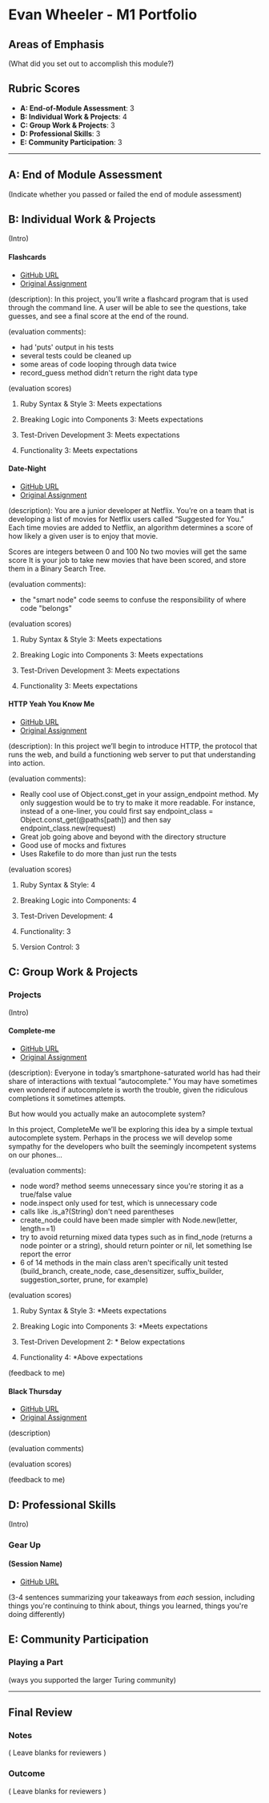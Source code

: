 # Evan Wheeler - M1 Portfolio

## Areas of Emphasis

(What did you set out to accomplish this module?)

## Rubric Scores

* **A: End-of-Module Assessment**: 3
* **B: Individual Work & Projects**: 4
* **C: Group Work & Projects**: 3
* **D: Professional Skills**: 3
* **E: Community Participation**: 3

-----------------------

## A: End of Module Assessment

(Indicate whether you passed or failed the end of module assessment)


## B: Individual Work & Projects

(Intro)

#### Flashcards

* [GitHub URL](https://github.com/anon0mys/flashcards)
* [Original Assignment](http://backend.turing.io/module1/projects/flashcards)

(description):
In this project, you’ll write a flashcard program that is used through the command line. A user will be able to see the questions, take guesses, and see a final score at the end of the round.

(evaluation comments):  
* had 'puts' output in his tests
* several tests could be cleaned up
* some areas of code looping through data twice
* record_guess method didn't return the right data type

(evaluation scores)
1. Ruby Syntax & Style
  3: Meets expectations

2. Breaking Logic into Components
  3: Meets expectations

3. Test-Driven Development
  3: Meets expectations

4. Functionality
  3: Meets expectations

#### Date-Night

* [GitHub URL](https://github.com/anon0mys/date-night)
* [Original Assignment](http://backend.turing.io/module1/projects/date_night)

(description): 
You are a junior developer at Netflix. You’re on a team that is developing a list of movies for Netflix users called “Suggested for You.” Each time movies are added to Netflix, an algorithm determines a score of how likely a given user is to enjoy that movie.

Scores are integers between 0 and 100
No two movies will get the same score
It is your job to take new movies that have been scored, and store them in a Binary Search Tree.

(evaluation comments):
* the "smart node" code seems to confuse the responsibility of where code "belongs"

(evaluation scores)
1. Ruby Syntax & Style
  3: Meets expectations

2. Breaking Logic into Components
  3: Meets expectations

3. Test-Driven Development
  3: Meets expectations

4. Functionality
  3: Meets expectations

#### HTTP Yeah You Know Me

* [GitHub URL](https://github.com/anon0mys/HTTP-yeah-you-know-me)
* [Original Assignment](http://backend.turing.io/module1/projects/http_yeah_you_know_me)

(description):
In this project we’ll begin to introduce HTTP, the protocol that runs the web, and build a functioning web server to put that understanding into action.

(evaluation comments):
* Really cool use of Object.const_get in your assign_endpoint method. My only suggestion would be to try to make it more readable. For instance, instead of a one-liner, you could first say endpoint_class = Object.const_get(@paths[path]) and then say endpoint_class.new(request)
* Great job going above and beyond with the directory structure
* Good use of mocks and fixtures
* Uses Rakefile to do more than just run the tests

(evaluation scores)
1. Ruby Syntax & Style: 4

2. Breaking Logic into Components: 4

3. Test-Driven Development: 4

4. Functionality: 3

5. Version Control: 3

## C: Group Work & Projects

### Projects

(Intro)

#### Complete-me

* [GitHub URL](https://github.com/anon0mys/complete-me)
* [Original Assignment](http://backend.turing.io/module1/projects/complete_me)

(description):
Everyone in today’s smartphone-saturated world has had their share of interactions with textual “autocomplete.” You may have sometimes even wondered if autocomplete is worth the trouble, given the ridiculous completions it sometimes attempts.

But how would you actually make an autocomplete system?

In this project, CompleteMe we’ll be exploring this idea by a simple textual autocomplete system. Perhaps in the process we will develop some sympathy for the developers who built the seemingly incompetent systems on our phones…

(evaluation comments):
* node word? method seems unnecessary since you're storing it as a true/false value
* node.inspect only used for test, which is unnecessary code
* calls like .is_a?(String) don't need parentheses
* create_node could have been made simpler with Node.new(letter, length==1)
* try to avoid returning mixed data types such as in find_node (returns a node pointer or a string), should return pointer or nil, let something lse report the error
* 6 of 14 methods in the main class aren't specifically unit tested (build_branch, create_node, case_desensitizer, suffix_builder, suggestion_sorter, prune, for example)

(evaluation scores)
1. Ruby Syntax & Style
  3: *Meets expectations

2. Breaking Logic into Components
  3: *Meets expectations

3. Test-Driven Development
  2: * Below expectations

4. Functionality
  4: *Above expectations

(feedback to me)

#### Black Thursday

* [GitHub URL]()
* [Original Assignment]()

(description)

(evaluation comments)

(evaluation scores)

(feedback to me)

## D: Professional Skills
(Intro)

### Gear Up
#### (Session Name)

* [GitHub URL]()

(3-4 sentences summarizing your takeaways from _each_ session, including things you're continuing to think about, things you learned, things you're doing differently)

## E: Community Participation

### Playing a Part

(ways you supported the larger Turing community)

------------------

## Final Review

### Notes

( Leave blanks for reviewers )

### Outcome

( Leave blanks for reviewers )

